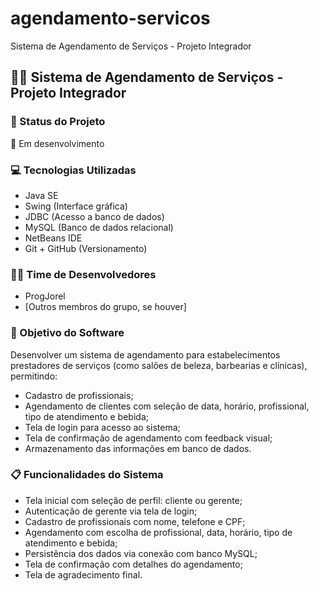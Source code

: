 # agendamento-servicos
Sistema de Agendamento de Serviços - Projeto Integrador
## 💇‍♀️ Sistema de Agendamento de Serviços - Projeto Integrador

### 📌 Status do Projeto
🚧 Em desenvolvimento

### 💻 Tecnologias Utilizadas
- Java SE  
- Swing (Interface gráfica)  
- JDBC (Acesso a banco de dados)  
- MySQL (Banco de dados relacional)  
- NetBeans IDE  
- Git + GitHub (Versionamento)

### 👨‍💻 Time de Desenvolvedores
- ProgJorel
- [Outros membros do grupo, se houver]

### 🎯 Objetivo do Software
Desenvolver um sistema de agendamento para estabelecimentos prestadores de serviços (como salões de beleza, barbearias e clínicas), permitindo:
- Cadastro de profissionais;
- Agendamento de clientes com seleção de data, horário, profissional, tipo de atendimento e bebida;
- Tela de login para acesso ao sistema;
- Tela de confirmação de agendamento com feedback visual;
- Armazenamento das informações em banco de dados.

### 📋 Funcionalidades do Sistema
- Tela inicial com seleção de perfil: cliente ou gerente;
- Autenticação de gerente via tela de login;
- Cadastro de profissionais com nome, telefone e CPF;
- Agendamento com escolha de profissional, data, horário, tipo de atendimento e bebida;
- Persistência dos dados via conexão com banco MySQL;
- Tela de confirmação com detalhes do agendamento;
- Tela de agradecimento final.
